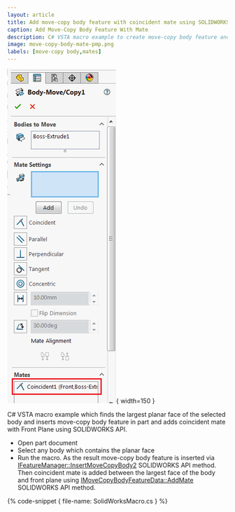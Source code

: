 ```yaml
---
layout: article
title: Add move-copy body feature with coincident mate using SOLIDWORKS API
caption: Add Move-Copy Body Feature With Mate
description: C# VSTA macro example to create move-copy body feature and add coincident mate between the largest face of the body and front plane using SOLIDWORKS API
image: move-copy-body-mate-pmp.png
labels: [move-copy body,mates]
---
```

![Move-Copy Body Property Manager Page with mates added](move-copy-body-mate-pmp.png){ width=150 }

C# VSTA macro example which finds the largest planar face of the selected body and inserts move-copy body feature in part and adds coincident mate with Front Plane using SOLIDWORKS API.

* Open part document
* Select any body which contains the planar face
* Run the macro. As the result move-copy body feature is inserted via [IFeatureManager::InsertMoveCopyBody2](http://help.solidworks.com/2016/english/api/sldworksapi/solidworks.interop.sldworks~solidworks.interop.sldworks.ifeaturemanager~insertmovecopybody2.html) SOLIDWORKS API method. Then coincident mate is added between the largest face of the body and front plane using [IMoveCopyBodyFeatureData::AddMate](http://help.solidworks.com/2016/english/api/sldworksapi/SolidWorks.Interop.sldworks~SolidWorks.Interop.sldworks.IMoveCopyBodyFeatureData~AddMate.html) SOLIDWORKS API method.

{% code-snippet { file-name: SolidWorksMacro.cs } %}
